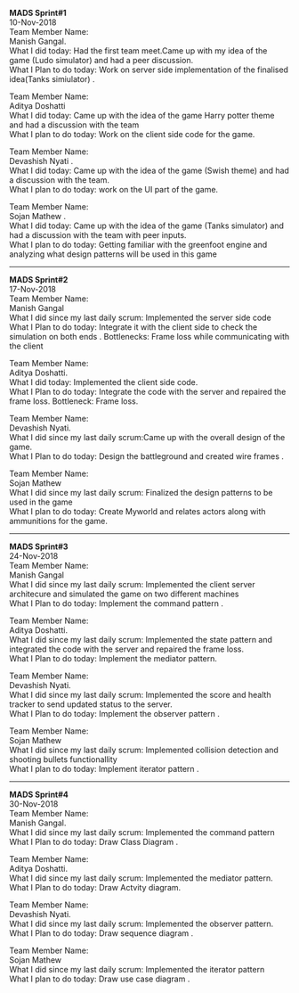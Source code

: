**MADS Sprint#1**   
10-Nov-2018   
Team Member Name:  
Manish Gangal.  
What I did today: Had the first team meet.Came up with my idea of the game (Ludo simulator) and had a peer discussion.  
What I Plan to do today: Work on server side implementation of the finalised idea(Tanks simiulator) .   

Team Member Name:  
Aditya Doshatti  
What I did today: Came up with the idea of the game Harry potter theme and had a discussion with the team  
What I plan to do today: Work on the client side code for the game.      

Team Member Name:   
Devashish Nyati .  
What I did today: Came up with the idea of the game (Swish theme) and had a discussion with the team.  
What I plan to do today:  work on the UI part of the game.    


Team Member Name:      
Sojan Mathew .  
What I did today: Came up with the idea of the game (Tanks simulator)  and had a discussion with the team with peer inputs.  
What I plan to do today: Getting familiar with the greenfoot engine and analyzing what design patterns will be used in this game

******************************************************************************************************************************

**MADS Sprint#2**  
17-Nov-2018   
Team Member Name:      
Manish Gangal  
What I did since my last daily scrum: Implemented the server side code  
What I Plan to do today: Integrate it with the client side to check the simulation on both ends . 
Bottlenecks: Frame loss while communicating with the client

Team Member Name:  
Aditya Doshatti.  
What I did today: Implemented the client side code.  
What I Plan to do today: Integrate the code with the server and repaired the frame loss.
Bottleneck: Frame loss.    

Team Member Name:  
Devashish Nyati.   
What I did since my last daily scrum:Came up with the overall design of the game.   
What I Plan to do today:  Design the battleground and created wire frames . 

Team Member Name:  
Sojan Mathew  
What I did since my last daily scrum: Finalized  the  design patterns to be used in the game  
What I plan to do today: Create Myworld and relates actors along with ammunitions for the game. 


******************************************************************************************************************************

**MADS Sprint#3**  
24-Nov-2018  
Team Member Name:      
Manish Gangal   
What I did since my last daily scrum: Implemented the client server architecure and simulated the game on two different machines  
What I Plan to do today: Implement the command pattern . 


Team Member Name:  
Aditya Doshatti.  
What I did since my last daily scrum: Implemented the state pattern  and integrated the code with the server and repaired the frame loss.   
What I Plan to do today: Implement the mediator pattern.
    

Team Member Name:  
Devashish Nyati.   
What I did since my last daily scrum: Implemented the score and health tracker to send updated status to the server.   
What I Plan to do today:  Implement the observer pattern . 

Team Member Name:  
Sojan Mathew  
What I did since my last daily scrum: Implemented collision detection and shooting bullets functionallity  
What I plan to do today: Implement iterator pattern . 

******************************************************************************************************************************


**MADS Sprint#4**  
30-Nov-2018  
Team Member Name:      
Manish Gangal.  
What I did since my last daily scrum: Implemented the command pattern  
What I Plan to do today: Draw Class Diagram . 


Team Member Name:  
Aditya Doshatti.  
What I did since my last daily scrum: Implemented the mediator pattern.   
What I Plan to do today: Draw Actvity diagram.
    

Team Member Name:  
Devashish Nyati.   
What I did since my last daily scrum: Implemented the observer pattern.   
What I Plan to do today:  Draw sequence diagram . 

Team Member Name:  
Sojan Mathew   
What I did since my last daily scrum: Implemented the iterator pattern  
What I plan to do today: Draw use case diagram . 




